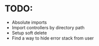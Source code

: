 # TODO: 

- Absolute imports
- Import controllers by directory path
- Setup soft delete
- Find a way to hide error stack from user